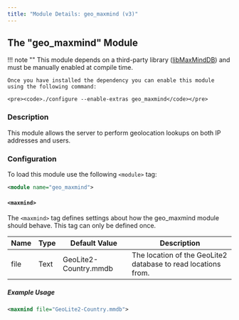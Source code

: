 ```yaml
---
title: "Module Details: geo_maxmind (v3)"
---
```


## The "geo_maxmind" Module

!!! note ""
    This module depends on a third-party library ([libMaxMindDB](https://maxmind.github.io/libmaxminddb/)) and must be manually enabled at compile time.

    Once you have installed the dependency you can enable this module using the following command:

    <pre><code>./configure --enable-extras geo_maxmind</code></pre>

### Description

This module allows the server to perform geolocation lookups on both IP addresses and users.

### Configuration

To load this module use the following `<module>` tag:

```xml
<module name="geo_maxmind">
```

#### `<maxmind>`

The `<maxmind>` tag defines settings about how the geo_maxmind module should behave. This tag can only be defined once.

Name | Type | Default Value         | Description
---- | ---- | --------------------- | -----------
file | Text | GeoLite2-Country.mmdb | The location of the GeoLite2 database to read locations from.

##### Example Usage

```xml
<maxmind file="GeoLite2-Country.mmdb">
```
